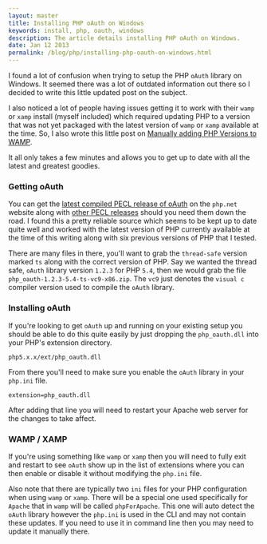 ```yaml
---
layout: master
title: Installing PHP oAuth on Windows
keywords: install, php, oauth, windows
description: The article details installing PHP oAuth on Windows.
date: Jan 12 2013
permalink: /blog/php/installing-php-oauth-on-windows.html
---
```


I found a lot of confusion when trying to setup the PHP `oAuth` library on Windows.  It seemed there was a lot of outdated information out there so I decided to write this little updated post on the subject.

I also noticed a lot of people having issues getting it to work with their `wamp` or `xamp` install (myself included) which required updating PHP to a version that was not yet packaged with the latest version of `wamp` or `xamp` available at the time.  So, I also wrote this little post on [Manually adding PHP Versions to WAMP](/manually-adding-php-versions-to-wamp).

It all only takes a few minutes and allows you to get up to date with all the latest and greatest goodies.

### Getting oAuth

You can get the [latest compiled PECL release of oAuth](http://windows.php.net/downloads/pecl/releases/oauth/) on the `php.net` website along with [other PECL releases](http://windows.php.net/downloads/pecl/releases/) should you need them down the road.  I found this a pretty reliable source which seems to be kept up to date quite well and worked with the latest version of PHP currently available at the time of this writing along with six previous versions of PHP that I tested.

There are many files in there, you'll want to grab the `thread-safe` version marked `ts` along with the correct version of PHP.  Say we wanted the thread safe, `oAuth` library version `1.2.3` for PHP `5.4`, then we would grab the file `php_oauth-1.2.3-5.4-ts-vc9-x86.zip`.  The `vc9` just denotes the `visual c` compiler version used to compile the `oAuth` library.

### Installing oAuth

If you're looking to get `oAuth` up and running on your existing setup you should be able to do this quite easily by just dropping the `php_oauth.dll` into your PHP's extension directory.

~~~
php5.x.x/ext/php_oauth.dll
~~~

From there you'll need to make sure you enable the `oAuth` library in your `php.ini` file.

~~~
extension=php_oauth.dll   
~~~

After adding that line you will need to restart your Apache web server for the changes to take affect.

### WAMP / XAMP

If you're using something like `wamp` or `xamp` then you will need to fully exit and restart to see `oAuth` show up in the list of extensions where you can then enable or disable it without modifying the `php.ini` file.

Also note that there are typically two `ini` files for your PHP configuration when using `wamp` or `xamp`. There will be a special one used specifically for `Apache` that in `wamp` will be called `phpForApache`. This one will auto detect the `oAuth` library however the `php.ini` is used in the CLI and may not contain these updates.  If you need to use it in command line then you may need to update it manually there.